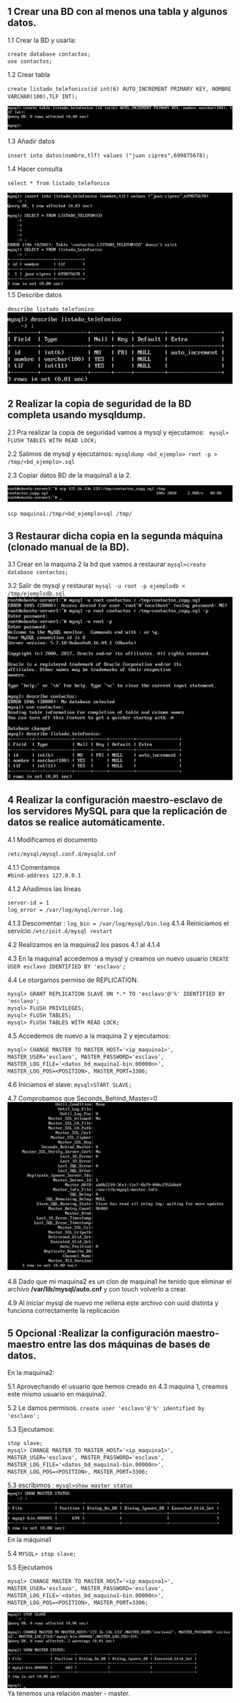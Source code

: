 ## 1 Crear una BD con al menos una tabla y algunos datos.
1.1 Crear la BD y usarla:

	create database contactos;
	use contactos;

1.2 Crear tabla

`create listado_telefonico(id int(6) AUTO_INCREMENT PRIMARY KEY, NOMBRE VARCHAR(100),TLF INT);`
	
![crear tabla](https://github.com/antoniogmartin/highPerformanceWebServers/blob/master/practicas/practica%205/imagenes/crear_tabla.png)

1.3 Añadir datos

`insert into datos(nombre,tlf) values ("juan cipres",699875678);`

1.4 Hacer consulta

`select * from listado_telefonico`

![select tabla](https://github.com/antoniogmartin/highPerformanceWebServers/blob/master/practicas/practica%205/imagenes/select_tabla.png)
1.5 Describe datos

`describe listado_telefonico`
![mostrar datos](https://github.com/antoniogmartin/highPerformanceWebServers/blob/master/practicas/practica%205/imagenes/describe_tabla.png)

## 2 Realizar la copia de seguridad de la BD completa usando mysqldump.


2.1 Pra realizar la copia de seguridad vamos a mysql y ejecutamos:
`
mysql> FLUSH TABLES WITH READ LOCK;`

2.2 Salimos de mysql y ejecutamos:
`mysqldump <bd_ejemplo> root -p > /tmp/<bd_ejemplo>.sql`

2.3 Copiar datos BD de la maquina1 a la 2.

![copia bd](https://github.com/antoniogmartin/highPerformanceWebServers/blob/master/practicas/practica%205/imagenes/%20copiar_bd.png)

`scp maquina1:/tmp/<bd_ejemplo>sql /tmp/`

## 3 Restaurar dicha copia en la segunda máquina (clonado manual de la BD).


3.1 Crear en la maquina 2 la bd que vamos a restaurar
`mysql>create database contactos;`

3.2 Salir de mysql y restaurar
`mysql -u root -p ejemplodb < /tmp/ejemplodb.sql`
![restaurar copia en m2](https://github.com/antoniogmartin/highPerformanceWebServers/blob/master/practicas/practica%205/imagenes/restaurar_copia_m2.png)

## 4  Realizar la configuración maestro-esclavo de los servidores MySQL para que la replicación de datos se realice automáticamente.

4.1 Modificamos el documento

`/etc/mysql/mysql.conf.d/mysqld.cnf`

4.1.1 Comentamos  
	`#bind-address 127.0.0.1`

4.1.2 Añadimos las lineas

```
server-id = 1
log_error = /var/log/mysql/error.log
```

4.1.3 Descomentar : `log_bin = /var/log/mysql/bin.log`
4.1.4 Reiniciamos el servicio `/etc/init.d/mysql restart`

4.2 Realizamos en la maquina2 los pasos 4.1 al 4.1.4

4.3 En la maquina1 accedemos a mysql y  creamos un nuevo usuario
`CREATE USER esclavo IDENTIFIED BY 'esclavo';`


4.4 Le otorgamos  permiso de REPLICATION.
```
mysql> GRANT REPLICATION SLAVE ON *.* TO 'esclavo'@'%' IDENTIFIED BY 'esclavo';
mysql> FLUSH PRIVILEGES;
mysql> FLUSH TABLES;
mysql> FLUSH TABLES WITH READ LOCK;
```
4.5 Accedemos de nuevo a la maquina 2 y ejecutamos:

```
mysql> CHANGE MASTER TO MASTER_HOST='<ip_maquina1>',
MASTER_USER='esclavo', MASTER_PASSWORD='esclavo',
MASTER_LOG_FILE='<datos_bd_maquina1-bin.00000n>',
MASTER_LOG_POS=<POSITION>, MASTER_PORT=3306;
```
4.6 Iniciamos el slave:
`mysql>START SLAVE;`

4.7 Comprobamos que Seconds_Behind_Master=0
![Seconds_Behind_Master](https://github.com/antoniogmartin/highPerformanceWebServers/blob/master/practicas/practica%205/imagenes/seconds_slave.png)

4.8 Dado que mi maquina2 es un clon de maquina1 he tenido que eliminar el archivo **/var/lib/mysql/auto.cnf** y con touch volverlo a crear.


4.9 Al iniciar mysql de nuevo me rellena este archivo con uuid distinta y funciona correctamente la replicación

## 5 Opcional :Realizar la configuración maestro-maestro entre las dos máquinas de bases de datos.

En la maquina2:


5.1 Aprovechando el usuario que hemos creado en  4.3 maquina 1, creamos este mismo usuario en maquina2.

5.2 Le damos permisos.
`create user 'esclavo'@'%' identified by 'esclavo';`

5.3 Ejecutamos:
```
stop slave;
mysql> CHANGE MASTER TO MASTER_HOST='<ip_maquina1>',
MASTER_USER='esclavo', MASTER_PASSWORD='esclavo',
MASTER_LOG_FILE='<datos_bd_maquina1-bin.00000n>',
MASTER_LOG_POS=<POSITION>, MASTER_PORT=3306;
```
5.3 escribimos : `mysql>show master status`
![estado master](https://github.com/antoniogmartin/highPerformanceWebServers/blob/master/practicas/practica%205/imagenes/master_bd_data.png)
En la máquina1

5.4 `MYSQL> stop slave;`

5.5 Ejecutamos
```
mysql> CHANGE MASTER TO MASTER_HOST='<ip_maquina1>',
MASTER_USER='esclavo', MASTER_PASSWORD='esclavo',
MASTER_LOG_FILE='<datos_bd_maquina1-bin.00000n>',
MASTER_LOG_POS=<POSITION>, MASTER_PORT=3306;
```
![de master a master](https://github.com/antoniogmartin/highPerformanceWebServers/blob/master/practicas/practica%205/imagenes/mater_to_master.png)
Ya tenemos una relación master - master.
